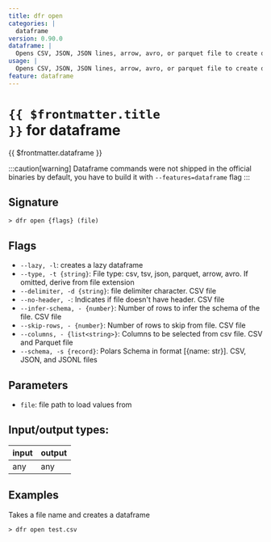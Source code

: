 ```yaml
---
title: dfr open
categories: |
  dataframe
version: 0.90.0
dataframe: |
  Opens CSV, JSON, JSON lines, arrow, avro, or parquet file to create dataframe.
usage: |
  Opens CSV, JSON, JSON lines, arrow, avro, or parquet file to create dataframe.
feature: dataframe
---
```


<!-- This file is automatically generated. Please edit the command in https://github.com/nushell/nushell instead. -->

# <code>{{ $frontmatter.title }}</code> for dataframe

<div class='command-title'>{{ $frontmatter.dataframe }}</div>

:::caution[warning]
Dataframe commands were not shipped in the official binaries by default, you have to build it with `--features=dataframe` flag
:::

## Signature

`> dfr open {flags} (file)`

## Flags

- `--lazy, -l`: creates a lazy dataframe
- `--type, -t {string}`: File type: csv, tsv, json, parquet, arrow, avro. If omitted, derive from file extension
- `--delimiter, -d {string}`: file delimiter character. CSV file
- `--no-header, -`: Indicates if file doesn't have header. CSV file
- `--infer-schema, - {number}`: Number of rows to infer the schema of the file. CSV file
- `--skip-rows, - {number}`: Number of rows to skip from file. CSV file
- `--columns, - {list<string>}`: Columns to be selected from csv file. CSV and Parquet file
- `--schema, -s {record}`: Polars Schema in format [{name: str}]. CSV, JSON, and JSONL files

## Parameters

- `file`: file path to load values from

## Input/output types:

| input | output |
| ----- | ------ |
| any   | any    |

## Examples

Takes a file name and creates a dataframe

```nu
> dfr open test.csv

```
